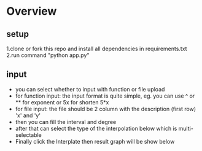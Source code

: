 # Overview
## setup
1.clone or fork this repo and install all dependencies in requirements.txt
2.run command "python app.py"

## input
- you can select whether to input with function or file upload
- for function input: the input format is quite simple, eg. you can use ^ or ** for exponent or 5x for shorten 5*x
- for file input: the file should be 2 column with the description (first row) 'x' and 'y'
- then you can fill the interval and degree
- after that can select the type of the interpolation below which is multi-selectable
- Finally click the Interplate then result graph will be show below
